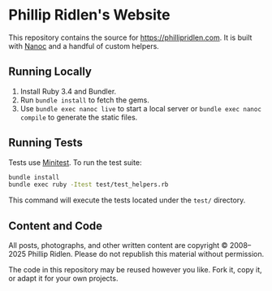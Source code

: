 # Phillip Ridlen's Website

This repository contains the source for <https://phillipridlen.com>.
It is built with [Nanoc](https://nanoc.app) and a handful of custom
helpers.

## Running Locally

1. Install Ruby 3.4 and Bundler.
2. Run `bundle install` to fetch the gems.
3. Use `bundle exec nanoc live` to start a local server or
   `bundle exec nanoc compile` to generate the static files.

## Running Tests

Tests use [Minitest](https://github.com/seattlerb/minitest). To run the test suite:

```bash
bundle install
bundle exec ruby -Itest test/test_helpers.rb
```

This command will execute the tests located under the `test/` directory.

## Content and Code

All posts, photographs, and other written content are copyright © 2008–2025
Phillip Ridlen. Please do not republish this material without permission.

The code in this repository may be reused however you like. Fork it, copy
it, or adapt it for your own projects.
